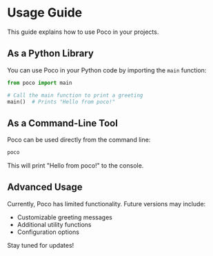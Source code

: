 # Usage Guide

This guide explains how to use Poco in your projects.

## As a Python Library

You can use Poco in your Python code by importing the `main` function:

```python
from poco import main

# Call the main function to print a greeting
main()  # Prints "Hello from poco!"
```

## As a Command-Line Tool

Poco can be used directly from the command line:

```bash
poco
```

This will print "Hello from poco!" to the console.

## Advanced Usage

Currently, Poco has limited functionality. Future versions may include:

- Customizable greeting messages
- Additional utility functions
- Configuration options

Stay tuned for updates!